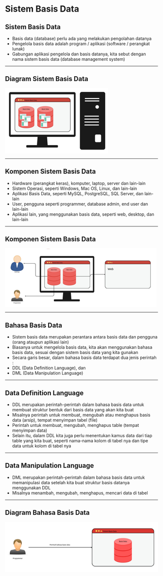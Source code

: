 # Sistem Basis Data

## Sistem Basis Data

- Basis data (database) perlu ada yang melakukan pengolahan datanya
- Pengelola basis data adalah program / aplikasi (software / perangkat lunak)
- Gabungan aplikasi pengelola dan basis datanya, kita sebut dengan nama sistem basis data (database management system)

---

## Diagram Sistem Basis Data

![1](../assets/img/2/1.png)

---

## Komponen Sistem Basis Data

- Hardware (perangkat keras), komputer, laptop, server dan lain-lain
- Sistem Operasi, seperti Windows, Mac OS, Linux, dan lain-lain
- Aplikasi Basis Data, seperti MySQL, PostgreSQL, SQL Server, dan lain-lain
- User, pengguna seperti programmer, database admin, end user dan lain-lain
- Aplikasi lain, yang menggunakan basis data, seperti web, desktop, dan lain-lain

---

## Komponen Sistem Basis Data

![2](../assets/img/2/2.png)

---

## Bahasa Basis Data

- Sistem basis data merupakan perantara antara basis data dan pengguna (orang ataupun aplikasi lain)
- Biasanya untuk mengelola basis data, kita akan menggunakan bahasa basis data, sesuai dengan sistem basis data yang kita gunakan
- Secara garis besar, dalam bahasa basis data terdapat dua jenis perintah :
- DDL (Data Definition Language), dan
- DML (Data Manipulation Language)

---

## Data Definition Language

- DDL merupakan perintah-perintah dalam bahasa basis data untuk membuat struktur bentuk dari basis data yang akan kita buat
- Misalnya perintah untuk membuat, mengubah atau menghapus basis data (arsip), tempat menyimpan tabel (file)
- Perintah untuk membuat, mengubah, menghapus table (tempat menyimpan data)
- Selain itu, dalam DDL kita juga perlu menentukan kamus data dari tiap table yang kita buat, seperti nama-nama kolom di tabel nya dan tipe data untuk kolom di tabel nya

---

## Data Manipulation Language

- DML merupakan perintah-perintah dalam bahasa basis data untuk memanipulasi data setelah kita buat struktur basis datanya menggunakan DDL
- Misalnya menambah, mengubah, menghapus, mencari data di tabel

---

## Diagram Bahasa Basis Data

![3](../assets/img/2/3.png)
